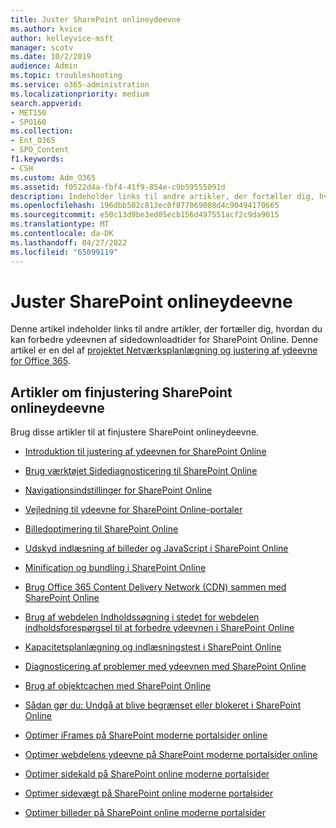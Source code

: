 ```yaml
---
title: Juster SharePoint onlineydeevne
ms.author: kvice
author: kelleyvice-msft
manager: scotv
ms.date: 10/2/2019
audience: Admin
ms.topic: troubleshooting
ms.service: o365-administration
ms.localizationpriority: medium
search.appverid:
- MET150
- SPO160
ms.collection:
- Ent_O365
- SPO_Content
f1.keywords:
- CSH
ms.custom: Adm_O365
ms.assetid: f0522d4a-fbf4-41f9-854e-c9b59555091d
description: Indeholder links til andre artikler, der fortæller dig, hvordan du kan forbedre ydeevnen af sidedownloadtider for SharePoint Online.
ms.openlocfilehash: 196dbb502c813ec0f877069008d4c90494170665
ms.sourcegitcommit: e50c13d9be3ed05ecb156d497551acf2c9da9015
ms.translationtype: MT
ms.contentlocale: da-DK
ms.lasthandoff: 04/27/2022
ms.locfileid: "65099119"
---
```

# <a name="tune-sharepoint-online-performance"></a>Juster SharePoint onlineydeevne

Denne artikel indeholder links til andre artikler, der fortæller dig, hvordan du kan forbedre ydeevnen af sidedownloadtider for SharePoint Online. Denne artikel er en del af [projektet Netværksplanlægning og justering af ydeevne for Office 365](./network-planning-and-performance.md).

## <a name="articles-about-fine-tuning-sharepoint-online-performance"></a>Artikler om finjustering SharePoint onlineydeevne

Brug disse artikler til at finjustere SharePoint onlineydeevne.
  
- [Introduktion til justering af ydeevnen for SharePoint Online](introduction-to-performance-tuning-for-sharepoint-online.md)

- [Brug værktøjet Sidediagnosticering til SharePoint Online](page-diagnostics-for-spo.md)

- [Navigationsindstillinger for SharePoint Online](navigation-options-for-sharepoint-online.md)

- [Vejledning til ydeevne for SharePoint Online-portaler](/sharepoint/dev/solution-guidance/portal-performance)

- [Billedoptimering til SharePoint Online](image-optimization-for-sharepoint-online.md)

- [Udskyd indlæsning af billeder og JavaScript i SharePoint Online](delay-loading-images-and-javascript-in-sharepoint-online.md)

- [Minification og bundling i SharePoint Online](minification-and-bundling-in-sharepoint-online.md)

- [Brug Office 365 Content Delivery Network (CDN) sammen med SharePoint Online](use-microsoft-365-cdn-with-spo.md)

- [Brug af webdelen Indholdssøgning i stedet for webdelen indholdsforespørgsel til at forbedre ydeevnen i SharePoint Online](using-content-search-web-part-instead-of-content-query-web-part-to-improve-perfo.md)

- [Kapacitetsplanlægning og indlæsningstest i SharePoint Online](capacity-planning-and-load-testing-sharepoint-online.md)

- [Diagnosticering af problemer med ydeevnen med SharePoint Online](diagnosing-performance-issues-with-sharepoint-online.md)

- [Brug af objektcachen med SharePoint Online](using-the-object-cache-with-sharepoint-online.md)

- [Sådan gør du: Undgå at blive begrænset eller blokeret i SharePoint Online](/sharepoint/dev/general-development/how-to-avoid-getting-throttled-or-blocked-in-sharepoint-online)

- [Optimer iFrames på SharePoint moderne portalsider online](modern-iframe-optimization.md)

- [Optimer webdelens ydeevne på SharePoint moderne portalsider online](modern-web-part-optimization.md)

- [Optimer sidekald på SharePoint online moderne portalsider](modern-page-call-optimization.md)

- [Optimer sidevægt på SharePoint online moderne portalsider](modern-page-weight-optimization.md)

- [Optimer billeder på SharePoint online moderne portalsider](modern-image-optimization.md)